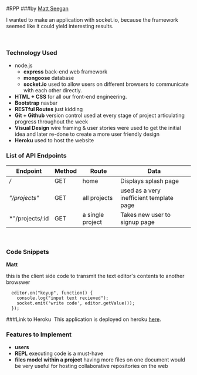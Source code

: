 #RPP
###by [Matt Seegan](https://github.com/mseegan)

I wanted to make an application with socket.io, because the framework seemed like it could yield interesting results.  

​
### Technology Used
* node.js 
	* **express** back-end web framework
	* **mongoose** database
	* **socket.io** used to allow users on different browsers to communicate with
	each other directly.
* **HTML + CSS** for all our front-end engineering. 
* **Bootstrap** navbar
* **RESTful Routes** just kidding
* **Git + Github** version control used at every stage of project articulating progress throughout the week
* **Visual Design** wire framing & user stories were used to get the initial idea
and later re-done to create a more user friendly design
* **Heroku** used to host the website

### List of API Endpoints

Endpoint | Method | Route | Data
--- | --- | --- | ---
*/* | GET | home | Displays splash page
*"/projects"* | GET | all projects | used as a very inefficient template page
*"/projects/:id | GET | a single project | Takes new user to signup page
​
### Code Snippets


**Matt**

  this is the client side code to transmit the text editor's contents to another browswer

```
  editor.on("keyup", function() {
    console.log("input text recieved");
    socket.emit('write code', editor.getValue());
  });
```

###Link to Heroku
​ 
This application is deployed on heroku [here](https://remotepp.herokuapp.com/).

### Features to Implement

* **users**
* **REPL**  executing code is a must-have 
* **files model within a project** having more files on one document would be very useful for hosting collaborative repositories on the web
